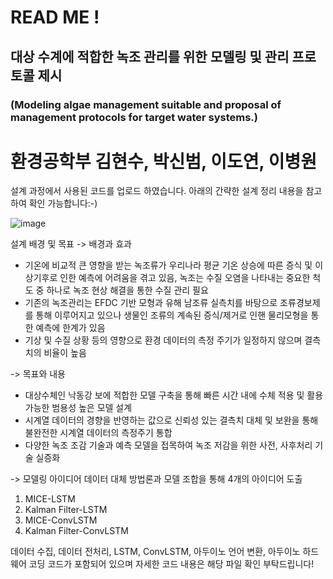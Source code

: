 # READ ME !

## 대상 수계에 적합한 녹조 관리를 위한 모델링 및 관리 프로토콜 제시
### (Modeling algae management suitable and proposal of management protocols for target water systems.)

# 환경공학부 김현수, 박신범, 이도연, 이병원

설계 과정에서 사용된 코드를 업로드 하였습니다. 아래의 간략한 설계 정리 내용을 참고하여 확인 가능합니다:-)

![image](https://user-images.githubusercontent.com/86703540/145334201-98ff5c25-361a-485b-9627-4c4cb09d7a69.png)

설계 배경 및 목표
-> 배경과 효과
- 기온에 비교적 큰 영향을 받는 녹조류가 우리나라 평균 기온 상승에 따른 증식 및 이상기후로 인한 예측에 어려움을 겪고 있음, 녹조는 수질 오염을 나타내는 중요한 척도 중 하나로 녹조 현상 해결을 통한 수질 관리 필요
- 기존의 녹조관리는 EFDC 기반 모형과 유해 남조류 실측치를 바탕으로 조류경보제를 통해 이루어지고 있으나 생물인 조류의 계속된 증식/제거로 인핸 물리모형을 통한 예측에 한계가 있음
- 기상 및 수질 상황 등의 영향으로 환경 데이터의 측정 주기가 일정하지 않으며 결측치의 비율이 높음

-> 목표와 내용
- 대상수체인 낙동강 보에 적합한 모델 구축을 통해 빠른 시간 내에 수체 적용 및 활용 가능한 범용성 높은 모델 설계
- 시계열 데이터의 경향을 반영하는 값으로 신뢰성 있는 결측치 대체 및 보완을 통해 불완전한 시계열 데이터의 측정주기 통합
- 다양한 녹조 조감 기술과 예측 모델을 접목하여 녹조 저감을 위한 사전, 사후처리 기술 실증화


-> 모델링 아이디어
데이터 대체 방법론과 모델 조합을 통해 4개의 아이디어 도출
1. MICE-LSTM
2. Kalman Filter-LSTM
3. MICE-ConvLSTM
4. Kalman Filter-ConvLSTM

데이터 수집, 데이터 전처리, LSTM, ConvLSTM, 아두이노 언어 변환, 아두이노 하드웨어 코딩 코드가 포함되어 있으며 자세한 코드 내용은 해당 파일 확인 부탁드립니다!


